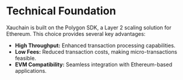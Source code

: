 # Technical Foundation

Xauchain is built on the Polygon SDK, a Layer 2 scaling solution for Ethereum. This choice provides several key advantages:

* **High Throughput:** Enhanced transaction processing capabilities.
* **Low Fees:** Reduced transaction costs, making micro-transactions feasible.
* **EVM Compatibility:** Seamless integration with Ethereum-based applications.
